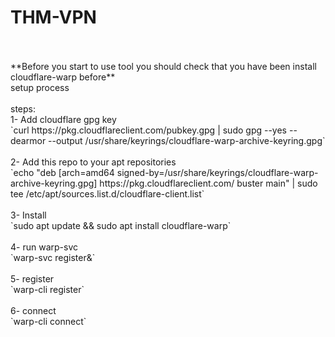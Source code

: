# THM-VPN
<br/>
<br/>
**Before you start to use tool you should check that you have been install cloudflare-warp before**<br/>
setup process <br/>
<br/>
steps:<br/>
1- Add cloudflare gpg key<br/>
`curl https://pkg.cloudflareclient.com/pubkey.gpg | sudo gpg --yes --dearmor --output /usr/share/keyrings/cloudflare-warp-archive-keyring.gpg`<br/>
​<br/>
2- Add this repo to your apt repositories<br/>
`echo "deb [arch=amd64 signed-by=/usr/share/keyrings/cloudflare-warp-archive-keyring.gpg] https://pkg.cloudflareclient.com/ buster main" | sudo tee /etc/apt/sources.list.d/cloudflare-client.list`<br/>
​<br/>
3- Install<br/>
`sudo apt update && sudo apt install cloudflare-warp`<br/>
​<br/>
4- run warp-svc<br/>
`warp-svc register&`<br/>
​<br/>
5- register <br/>
`warp-cli register`<br/>
​<br/>
6- connect <br/>
`warp-cli connect`<br/>
